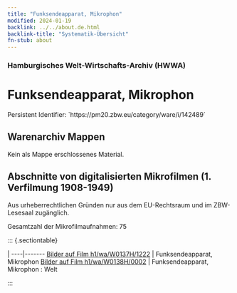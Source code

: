 ```yaml
---
title: "Funksendeapparat, Mikrophon"
modified: 2024-01-19
backlink: ../../about.de.html
backlink-title: "Systematik-Übersicht"
fn-stub: about
---
```


### Hamburgisches Welt-Wirtschafts-Archiv (HWWA)

# Funksendeapparat, Mikrophon

<div class="hint">Persistent Identifier: `https://pm20.zbw.eu/category/ware/i/142489`</div>







## Warenarchiv Mappen





Kein als Mappe erschlossenes Material.



<a id="filmsections" />

## Abschnitte von digitalisierten Mikrofilmen (1. Verfilmung 1908-1949)

<p>Aus urheberrechtlichen Gründen nur aus dem EU-Rechtsraum und im ZBW-Lesesaal zugänglich.</p>


<p>Gesamtzahl der Mikrofilmaufnahmen: 75</p>





::: {.sectiontable}

 | 
----|-------
<a class="btn" href="https://pm20.zbw.eu/film/h1/wa/W0137H/1222" rel="nofollow">Bilder auf Film h1/wa/W0137H/1222</a> | Funksendeapparat, Mikrophon
<a class="btn" href="https://pm20.zbw.eu/film/h1/wa/W0138H/0002" rel="nofollow">Bilder auf Film h1/wa/W0138H/0002</a> | Funksendeapparat, Mikrophon : Welt


:::
















